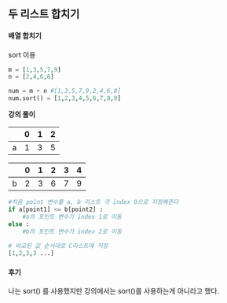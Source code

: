 ## 두 리스트 합치기

#### 배열 합치기 

sort 이용

````python
m = [1,3,5,7,9]
n = [2,4,6,8]

num = m + n #[1,3,5,7,9,2,4,6,8]
num.sort() = [1,2,3,4,5,6,7,8,9]
````

**강의 풀이**

|      | 0    | 1    | 2    |
| ---- | ---- | ---- | ---- |
| a    | 1    | 3    | 5    |

|      | 0    | 1    | 2    | 3    | 4    |
| ---- | ---- | ---- | ---- | ---- | ---- |
| b    | 2    | 3    | 6    | 7    | 9    |

```python
#처음 point 변수를 a, b 리스트 각 index 0으로 지정해준다
if a[point1] <= b[point2] :
    #a의 포인트 변수가 index 1로 이동
else :
    #b의 포인트 변수가 index 2로 이동
    
# 비교된 값 순서대로 C리스트에 저장
[1,2,3,3 ...]
```





#### 후기

나는 sort() 를 사용했지만 강의에서는 sort()를 사용하는게 아니라고 했다.

